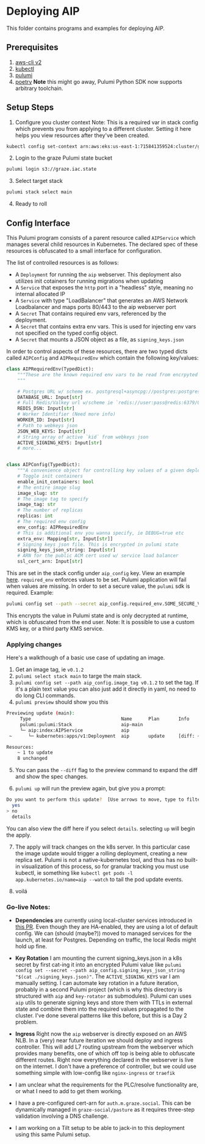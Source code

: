 # Deploying AIP

This folder contains programs and examples for deploying AIP.

## Prerequisites
1. [aws-cli v2](https://docs.aws.amazon.com/cli/latest/userguide/getting-started-install)
2. [kubectl](https://kubernetes.io/docs/tasks/tools/#kubectl)
3. [pulumi](https://www.pulumi.com/docs/iac/download-install/#download-install-pulumi)
4. [poetry](https://python-poetry.org/docs/#installation) **Note** this might go away, Pulumi Python SDK now supports arbitrary toolchain.


## Setup Steps

1. Configure you cluster context Note: This is a required var in stack config which prevents you from applying to a different cluster. Setting it here helps you view resources after they've been created.

```sh
kubectl config set-context arn:aws:eks:us-east-1:715841359524:cluster/graze-01
```

2. Login to the graze Pulumi state bucket

```sh
pulumi login s3://graze.iac.state
```

3. Select target stack

```sh
pulumi stack select main
```

4. Ready to roll



## Config Interface
This Pulumi program consists of a parent resource called `AIPService` which manages several child resources in Kubernetes. The declared spec of these resources is obfuscated to a small interface for configuration.

The list of controlled resources is as follows:
* A `Deployment` for running the `aip` webserver. This deployment also utilizes init cotainers for running migrations when updating
* A `Service` that exposes the `http` port in a "headless" style, meaning no internal allocated IP
* A `Service` with type "LoadBalancer" that generates an AWS Network Loadbalancer and maps ports 80/443 to the aip webserver port
* A `Secret` That contains required env vars, referenced by the deployment.
* A `Secret` that contains extra env vars. This is used for injecting env vars not specified on the typed config object.
* A `Secret` that mounts a JSON object as a file, as `signing_keys.json`


In order to control aspects of these resources, there are two typed dicts called `AIPConfig` and `AIPRequiredEnv` which contain the following key/values:

```python
class AIPRequiredEnv(TypedDict):
    """These are the known required env vars to be read from encrpyted pulumi state
    """

    # Postgres URL w/ scheme ex. postgresql+asyncpg://postgres:postgres@postgres/aip
    DATABASE_URL: Input[str]
    # Full Redis/Valkey url w/scheme ie `redis://user:pass@redis:6379/0`
    REDIS_DSN: Input[str]
    # Worker Identifier (Need more info)
    WORKER_ID: Input[str]
    # Path to webkeys json
    JSON_WEB_KEYS: Input[str]
    # String array of active `kid` from webkeys json
    ACTIVE_SIGNING_KEYS: Input[str]
    # more...


class AIPConfig(TypedDict):
    """A convenience object for controlling key values of a given deployment"""
    # Toggle init containers
    enable_init_containers: bool
    # The entire image slug
    image_slug: str
    # The image tag to specify
    image_tag: str
    # The number of replicas
    replicas: int
    # The required env config
    env_config: AIPRequiredEnv
    # This is additional env you wanna specify, ie DEBUG=true etc
    extra_env: Mapping[str, Input[str]]
    # Signing keys json file. This is encrypted in pulumi state
    signing_keys_json_string: Input[str]
    # ARN for the public ACM cert used w/ service load balancer
    ssl_cert_arn: Input[str]
```
This are set in the stack config under `aip_config` key. View an example [here](./aip/Pulumi.main.yaml). `required_env` enforces values to be set. Pulumi application will fail when values are missing. In order to set a secure value, the `pulumi` sdk is required. Example:

```sh
pulumi config set --path --secret aip_config.required_env.SOME_SECURE_VAR "some-secure-value"
```
This encrypts the value in Pulumi state and is only decrypted at runtime, which is obfuscated from the end user. Note: It is possible to use a custom KMS key, or a third party KMS service.


### Applying changes

Here's a walkthough of a basic use case of updating an image.

1. Get an image tag, ie `v0.1.2`
2. `pulumi select stack main` to targe the main stack.
3. `pulumi config set --path aip_config.image_tag v0.1.2` to set the tag. If it's a plain text value you can also just add it directly in yaml, no need to do long CLI commands.
4. `pulumi preview` should show you this
```sh
Previewing update (main):
     Type                                 Name      Plan       Info
     pulumi:pulumi:Stack                  aip-main
     └─ aip:index:AIPService              aip
 ~      └─ kubernetes:apps/v1:Deployment  aip       update     [diff: ~spec]

Resources:
    ~ 1 to update
    8 unchanged
```
5. You can pass the `--diff` flag to the preview command to expand the diff and show the spec changes.

6. `pulumi up` will run the preview again, but give you a prompt:
```sh
Do you want to perform this update?  [Use arrows to move, type to filter]
  yes
> no
  details
```
You can also view the diff here if you select `details`. selecting `up` will begin the apply.

7. The apply will track changes on the k8s server. In this particular case the image update would trigger a rolling deployment, creating a new replica set. Pulumi is not a native-kubernetes tool, and thus has no built-in visualization of this process, so for granular tracking you must use kubectl, ie something like `kubectl get pods -l app.kubernetes.io/name=aip --watch` to tail the pod update events.

8. voilá

### Go-live Notes:

* **Dependencies** are currently using local-cluster services introduced in [this PR](https://github.com/graze-social/control/pull/1). Even though they are HA-enabled, they are using a lot of default config. We can (should (maybe?)) moved to managed services for the launch, at least for Postgres. Depending on traffic, the local Redis might hold up fine.

* **Key Rotation** I am mounting the current signing_keys.json in a k8s secret by first cat-ing it into an encrypted Pulumi value like `pulumi config set --secret --path aip_config.signing_keys_json_string "$(cat ./signing_keys.json)"`. The `ACTIVE_SIGNING_KEYS` var I am manually setting. I can automate key rotation in a future iteration, probably in a second Pulumi project (which is why this directory is structured with `aip` and `key-rotator` as submodules). Pulumi can uses `aip` utils to generate signing keys and store them with TTLs in external state and combine them into the required values propagated to the cluster. I've done several patterns like this before, but this is a Day 2 problem.

* **Ingress** Right now the `aip` webserver is directly exposed on an AWS NLB. In a (very) near future iteration we should deploy and ingress controller. This will add L7 routing upstream from the webserver which provides many benefits, one of which off top is being able to obfuscate different routes. Right now everything declared in the webserver is live on the internet. I don't have a preference of controller, but we could use something simple with low-config like `nginx-ingress` or `traefik`

* I am unclear what the requirements for the PLC/resolve functionality are, or what I need to add to get them working.

* I have a pre-configured cert-arn for `auth.m.graze.social`. This can be dynamically managed in `graze-social/pasture` as it requires three-step validation involving a DNS challenge.

* I am working on a Tilt setup to be able to jack-in to this deployment using this same Pulumi setup.







